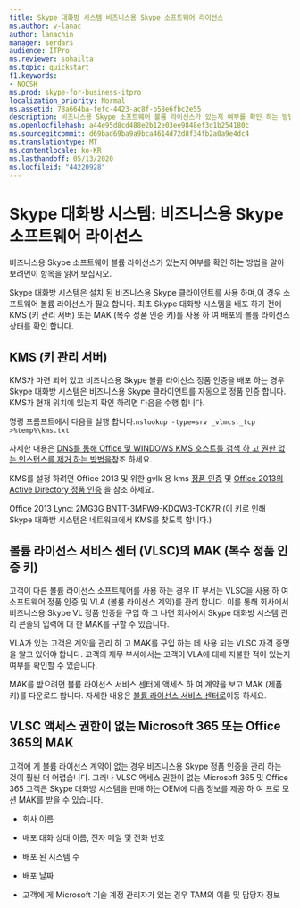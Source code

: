 ```yaml
---
title: Skype 대화방 시스템 비즈니스용 Skype 소프트웨어 라이선스
ms.author: v-lanac
author: lanachin
manager: serdars
audience: ITPro
ms.reviewer: sohailta
ms.topic: quickstart
f1.keywords:
- NOCSH
ms.prod: skype-for-business-itpro
localization_priority: Normal
ms.assetid: 78a664ba-fefc-4423-ac8f-b58e6fbc2e55
description: 비즈니스용 Skype 소프트웨어 볼륨 라이선스가 있는지 여부를 확인 하는 방법을 알아보려면이 항목을 읽어 보십시오.
ms.openlocfilehash: a44e95d8cd488e2b12e03ee9848ef3d1b254180c
ms.sourcegitcommit: d69bad69ba9a9bca4614d72d8f34fb2a0a9e4dc4
ms.translationtype: MT
ms.contentlocale: ko-KR
ms.lasthandoff: 05/13/2020
ms.locfileid: "44220928"
---
```

# <a name="skype-room-system-skype-for-business-software-license"></a>Skype 대화방 시스템: 비즈니스용 Skype 소프트웨어 라이선스
 
비즈니스용 Skype 소프트웨어 볼륨 라이선스가 있는지 여부를 확인 하는 방법을 알아보려면이 항목을 읽어 보십시오. 
  
Skype 대화방 시스템은 설치 된 비즈니스용 Skype 클라이언트를 사용 하며,이 경우 소프트웨어 볼륨 라이선스가 필요 합니다. 최초 Skype 대화방 시스템을 배포 하기 전에 KMS (키 관리 서버) 또는 MAK (복수 정품 인증 키)를 사용 하 여 배포의 볼륨 라이선스 상태를 확인 합니다.
  
## <a name="key-management-servers-kms"></a>KMS (키 관리 서버)

KMS가 마련 되어 있고 비즈니스용 Skype 볼륨 라이선스 정품 인증을 배포 하는 경우 Skype 대화방 시스템은 비즈니스용 Skype 클라이언트를 자동으로 정품 인증 합니다. KMS가 현재 위치에 있는지 확인 하려면 다음을 수행 합니다.
  
명령 프롬프트에서 다음을 실행 합니다.`nslookup -type=srv _vlmcs._tcp >%temp%\kms.txt`
  
자세한 내용은 [DNS를 통해 Office 및 WINDOWS KMS 호스트를 검색 하 고 권한 없는 인스턴스를 제거 하는 방법을](https://blogs.technet.com/b/odsupport/archive/2011/11/14/how-to-discover-kms-hosts-via-a-dns-query-and-remove-them-if-need-be.aspx)참조 하세요. 
  
KMS를 설정 하려면 Office 2013 및 위한 gvlk 용 kms [정품 인증](https://technet.microsoft.com/library/ee624357.aspx) 및 [Office 2013의 Active Directory 정품 인증](https://technet.microsoft.com/library/dn385360.aspx) 을 참조 하세요.
  
Office 2013 Lync: 2MG3G BNTT-3MFW9-KDQW3-TCK7R (이 키로 인해 Skype 대화방 시스템은 네트워크에서 KMS를 찾도록 합니다.)
  
## <a name="multiple-activation-keys-mak-from-the-volume-license-service-center-vlsc"></a>볼륨 라이선스 서비스 센터 (VLSC)의 MAK (복수 정품 인증 키)

고객이 다른 볼륨 라이선스 소프트웨어를 사용 하는 경우 IT 부서는 VLSC을 사용 하 여 소프트웨어 정품 인증 및 VLA (볼륨 라이선스 계약)를 관리 합니다. 이를 통해 회사에서 비즈니스용 Skype VL 정품 인증을 구입 하 고 나면 회사에서 Skype 대화방 시스템 관리 콘솔의 입력에 대 한 MAK를 구할 수 있습니다.
  
VLA가 있는 고객은 계약을 관리 하 고 MAK를 구입 하는 데 사용 되는 VLSC 자격 증명을 알고 있어야 합니다. 고객의 재무 부서에서는 고객이 VLA에 대해 지불한 적이 있는지 여부를 확인할 수 있습니다.
  
MAK를 받으려면 볼륨 라이선스 서비스 센터에 액세스 하 여 계약을 보고 MAK (제품 키)를 다운로드 합니다. 자세한 내용은 [볼륨 라이선스 서비스 센터로](https://www.microsoft.com/Licensing/servicecenter/default.aspx)이동 하세요. 
  
## <a name="mak-for-microsoft-365-or-office-365-without-vlsc-access"></a>VLSC 액세스 권한이 없는 Microsoft 365 또는 Office 365의 MAK

고객에 게 볼륨 라이선스 계약이 없는 경우 비즈니스용 Skype 정품 인증을 관리 하는 것이 훨씬 더 어렵습니다. 그러나 VLSC 액세스 권한이 없는 Microsoft 365 및 Office 365 고객은 Skype 대화방 시스템을 판매 하는 OEM에 다음 정보를 제공 하 여 프로 모션 MAK를 받을 수 있습니다.
  
- 회사 이름
    
- 배포 대화 상대 이름, 전자 메일 및 전화 번호
    
- 배포 된 시스템 수
    
- 배포 날짜
    
- 고객에 게 Microsoft 기술 계정 관리자가 있는 경우 TAM의 이름 및 담당자 정보
    

